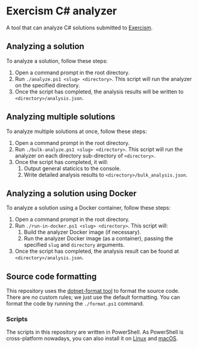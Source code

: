 # Exercism C# analyzer

A tool that can analyze C# solutions submitted to [Exercism](https://exercism.io).

## Analyzing a solution

To analyze a solution, follow these steps:

1. Open a command prompt in the root directory.
1. Run `./analyze.ps1 <slug> <directory>`. This script will run the analyzer on the specified directory.
1. Once the script has completed, the analysis results  will be written to `<directory>/analysis.json`.

## Analyzing multiple solutions

To analyze multiple solutions at once, follow these steps:

1. Open a command prompt in the root directory.
1. Run `./bulk-analyze.ps1 <slug> <directory>`. This script will run the analyzer on each directory sub-directory of `<directory>`.
1. Once the script has completed, it will:
   1. Output general staticics to the console.
   1. Write detailed analysis results to `<directory>/bulk_analysis.json`.

## Analyzing a solution using Docker

To analyze a solution using a Docker container, follow these steps:

1. Open a command prompt in the root directory.
1. Run `./run-in-docker.ps1 <slug> <directory>`. This script will:
   1. Build the analyzer Docker image (if necessary).
   1. Run the analyzer Docker image (as a container), passing the specified `slug` and `directory` arguments.
1. Once the script has completed, the analysis result can be found at `<directory>/analysis.json`.

## Source code formatting

This repository uses the [dotnet-format tool](https://github.com/dotnet/format/) to format the source code. There are no custom rules; we just use the default formatting. You can format the code by running the `./format.ps1` command.

### Scripts

The scripts in this repository are written in PowerShell. As PowerShell is cross-platform nowadays, you can also install it on [Linux](https://docs.microsoft.com/en-us/powershell/scripting/install/installing-powershell-core-on-linux?view=powershell-6) and [macOS](https://docs.microsoft.com/en-us/powershell/scripting/install/installing-powershell-core-on-macos?view=powershell-6).